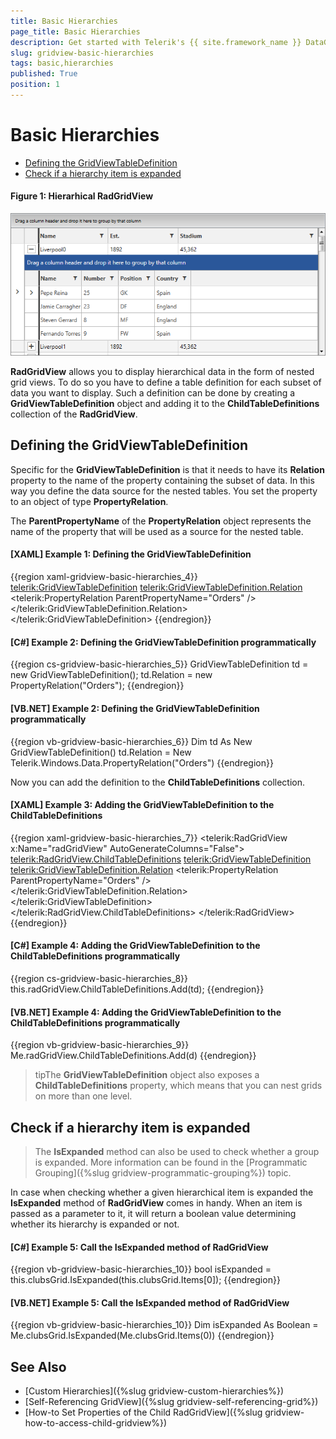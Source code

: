 ```yaml
---
title: Basic Hierarchies
page_title: Basic Hierarchies
description: Get started with Telerik's {{ site.framework_name }} DataGrid that allows you to display hierarchical data in the form of nested grid views.
slug: gridview-basic-hierarchies
tags: basic,hierarchies
published: True
position: 1
---
```


# Basic Hierarchies

* [Defining the GridViewTableDefinition](#defining-the-gridviewtabledefinition)
* [Check if a hierarchy item is expanded](#check-if-a-hierarchy-item-is-expanded)

#### __Figure 1: Hierarhical RadGridView__
![Hierarhical RadGridView](images/RadGridView_BasicHierarchies_1.png)

__RadGridView__ allows you to display hierarchical data in the form of nested grid views. To do so you have to define a table definition for each subset of data you want to display. Such a definition can be done by creating a __GridViewTableDefinition__ object and adding it to the __ChildTableDefinitions__ collection of the __RadGridView__.

## Defining the GridViewTableDefinition

Specific for the __GridViewTableDefinition__ is that it needs to have its __Relation__ property to the name of the property containing the subset of data. In this way you define the data source for the nested tables. You set the property to an object of type __PropertyRelation__.

The __ParentPropertyName__ of the __PropertyRelation__ object represents the name of the property that will be used as a source for the nested table.

#### __[XAML] Example 1: Defining the GridViewTableDefinition__

{{region xaml-gridview-basic-hierarchies_4}}
	<telerik:GridViewTableDefinition>
	    <telerik:GridViewTableDefinition.Relation>
	        <telerik:PropertyRelation ParentPropertyName="Orders" />
	    </telerik:GridViewTableDefinition.Relation>
	</telerik:GridViewTableDefinition>
{{endregion}}

#### __[C#] Example 2: Defining the GridViewTableDefinition programmatically__
{{region cs-gridview-basic-hierarchies_5}}
	GridViewTableDefinition td = new GridViewTableDefinition();
	td.Relation = new PropertyRelation("Orders");
{{endregion}}


#### __[VB.NET] Example 2: Defining the GridViewTableDefinition programmatically__

{{region vb-gridview-basic-hierarchies_6}}
	Dim td As New GridViewTableDefinition()
	td.Relation = New Telerik.Windows.Data.PropertyRelation("Orders")
{{endregion}}

Now you can add the definition to the __ChildTableDefinitions__ collection.

#### __[XAML] Example 3: Adding the GridViewTableDefinition to the ChildTableDefinitions__

{{region xaml-gridview-basic-hierarchies_7}}
	<telerik:RadGridView x:Name="radGridView"
	                 AutoGenerateColumns="False">
	    <telerik:RadGridView.ChildTableDefinitions>
	        <telerik:GridViewTableDefinition>
	            <telerik:GridViewTableDefinition.Relation>
	                <telerik:PropertyRelation ParentPropertyName="Orders" />
	            </telerik:GridViewTableDefinition.Relation>
	        </telerik:GridViewTableDefinition>
	    </telerik:RadGridView.ChildTableDefinitions>
	</telerik:RadGridView>
{{endregion}}


#### __[C#] Example 4: Adding the GridViewTableDefinition to the ChildTableDefinitions programmatically__

{{region cs-gridview-basic-hierarchies_8}}
	this.radGridView.ChildTableDefinitions.Add(td);
{{endregion}}

#### __[VB.NET] Example 4: Adding the GridViewTableDefinition to the ChildTableDefinitions programmatically__

{{region vb-gridview-basic-hierarchies_9}}
	Me.radGridView.ChildTableDefinitions.Add(d)
{{endregion}}

>tipThe __GridViewTableDefinition__ object also exposes a __ChildTableDefinitions__ property, which means that you can nest grids on more than one level.

## Check if a hierarchy item is expanded

>The __IsExpanded__ method can also be used to check whether a group is expanded. More information can be found in the [Programmatic Grouping]({%slug gridview-programmatic-grouping%}) topic.

In case when checking whether a given hierarchical item is expanded the __IsExpanded__ method of __RadGridView__ comes in handy. When an item is passed as a parameter to it, it will return a boolean value determining whether its hierarchy is expanded or not.

#### __[C#] Example 5: Call the IsExpanded method of RadGridView__

{{region vb-gridview-basic-hierarchies_10}}
	bool isExpanded = this.clubsGrid.IsExpanded(this.clubsGrid.Items[0]);
{{endregion}}

#### __[VB.NET] Example 5: Call the IsExpanded method of RadGridView__
{{region vb-gridview-basic-hierarchies_10}}
	Dim isExpanded As Boolean = Me.clubsGrid.IsExpanded(Me.clubsGrid.Items(0))
{{endregion}}

## See Also

 * [Custom Hierarchies]({%slug gridview-custom-hierarchies%})
 * [Self-Referencing GridView]({%slug gridview-self-referencing-grid%})
 * [How-to Set Properties of the Child RadGridView]({%slug gridview-how-to-access-child-gridview%})
